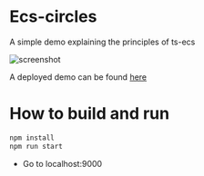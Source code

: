 # Ecs-circles
A simple demo explaining the principles of ts-ecs

![screenshot](demo.gif)

A deployed demo can be found [here](https://avokadoen.github.io/ts-ecs-circles-deployed/)

# How to build and run

```bash
npm install
npm run start
``` 
- Go to localhost:9000